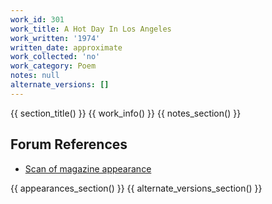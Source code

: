 ```yaml
---
work_id: 301
work_title: A Hot Day In Los Angeles
work_written: '1974'
written_date: approximate
work_collected: 'no'
work_category: Poem
notes: null
alternate_versions: []
---
```


{{ section_title() }}
{{ work_info() }}
{{ notes_section() }}
## Forum References
- [Scan of magazine appearance](https://bukowskiforum.com/threads/everyman-1974-a-hot-day-in-los-angeles-directions-panties-the-drunk-tank-judge-the-reading.4613/)

{{ appearances_section() }}
{{ alternate_versions_section() }}